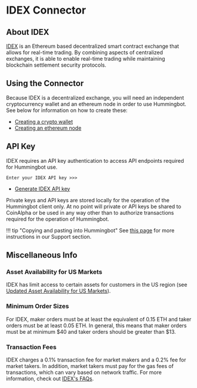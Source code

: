 # IDEX Connector

## About IDEX

[IDEX](https://idex.market) is an Ethereum based decentralized smart contract exchange that allows for real-time trading. By combining aspects of centralized exchanges, it is able to enable real-time trading while maintaining blockchain settlement security protocols.

## Using the Connector

Because IDEX is a decentralized exchange, you will need an independent cryptocurrency wallet and an ethereum node in order to use Hummingbot. See below for information on how to create these:

* [Creating a crypto wallet](/installation/wallet)
* [Creating an ethereum node](/installation/node/node)

## API Key

IDEX requires an API key authentication to access API endpoints required for Hummingbot use.

```
Enter your IDEX API key >>>
```

* [Generate IDEX API key](https://docs.idex.market/#tag/API-Keys)

Private keys and API keys are stored locally for the operation of the Hummingbot client only. At no point will private or API keys be shared to CoinAlpha or be used in any way other than to authorize transactions required for the operation of Hummingbot.

!!! tip "Copying and pasting into Hummingbot"
    See [this page](https://docs.hummingbot.io/support/questions/#paste-items-from-clipboard-in-putty) for more instructions in our Support section.


## Miscellaneous Info

### Asset Availability for US Markets

IDEX has limit access to certain assets for customers in the US region (see [Updated Asset Availability for US Markets](https://medium.com/idex/idex-kyc-transition-period-and-updated-asset-availability-for-us-markets-set-to-begin-d45e945f842d)).

### Minimum Order Sizes

For IDEX, maker orders must be at least the equivalent of 0.15 ETH and taker orders must be at least 0.05 ETH. In general, this means that maker orders must be at minimum $40 and taker orders should be greater than $13.

### Transaction Fees

IDEX charges a 0.1% transaction fee for market makers and a 0.2% fee for market takers. In addition, market takers must pay for the gas fees of transactions, which can vary based on network traffic. For more information, check out [IDEX's FAQs](https://idex.market/faq).
